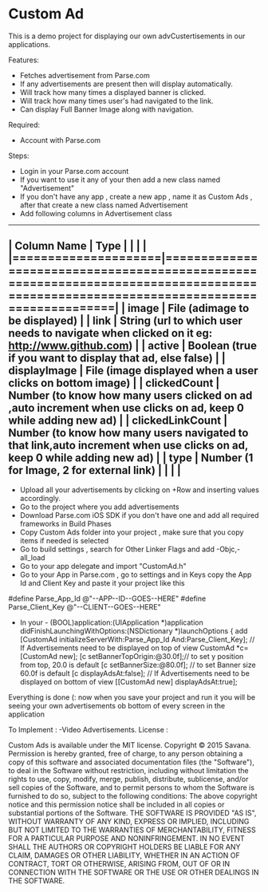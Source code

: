 Custom Ad
=========

This is a demo project for displaying our own advCustertisements in our applications.

Features:
- Fetches advertisement from Parse.com
- If any advertisements are present then will display automatically.
- Will track how many times a displayed banner is clicked.
- Will track how many times user's had navigated to the link.
- Can display Full Banner Image along with navigation.


Required:
- Account with Parse.com


Steps:
- Login in your Parse.com account
- If you want to use it any of your then add a new class named "Advertisement"
- If you don't have any app , create a new app , name it as Custom Ads , after that create a new class named Advertisement
- Add following columns in Advertisement class 

 -----------------------------------------------------------------------------------------------------------------------------------------------------------
|	Column Name 	  |			Type																														|
|					  |																																		|
|=====================|=====================================================================================================================================|
|	  image    		  |         File (adimage to be displayed)																								|
|	  link            |         String (url to which user needs to navigate when clicked on it eg: http://www.github.com)									|
|	 active 		  |         Boolean (true if you want to display that ad, else false)																	|
|	displayImage	  |         File (image displayed when a user clicks on bottom image)																	|
|	clickedCount      |         Number (to know how many users clicked on ad ,auto increment when use clicks on ad, keep 0 while adding new ad)				|
|	clickedLinkCount  |         Number (to know how many users navigated to that link,auto increment when use clicks on ad, keep 0 while adding new ad)		|
|	type              |         Number  (1 for Image, 2 for external link)																					|
|					  |																																		|
 -----------------------------------------------------------------------------------------------------------------------------------------------------------	
- Upload all your advertisements by clicking on +Row and inserting values accordingly.
- Go to the project  where you add advertisements 
- Download Parse.com iOS SDK if you don't have one and add all required frameworks in Build Phases
- Copy Custom Ads folder into your project , make sure that you copy items if needed is selected
- Go to build settings , search for Other Linker Flags and add -Objc,-all_load
- Go to your app delegate and import "CustomAd.h" 
- Go to your App in Parse.com , go to settings and in Keys copy the App Id and Client Key and paste it your project like this

#define Parse_App_Id @"--APP--ID--GOES--HERE"
#define Parse_Client_Key @"--CLIENT--GOES--HERE"
- In your - (BOOL)application:(UIApplication *)application didFinishLaunchingWithOptions:(NSDictionary *)launchOptions {
add     [CustomAd initializeServerWith:Parse_App_Id And:Parse_Client_Key];
// If Advertisements need to be displayed on top of view
    CustomAd *c=[CustomAd new];
    [c setBannerTopOrigin:@30.0f];// to set y position from top, 20.0 is default
    [c setBannerSize:@80.0f];    // to set Banner size 60.0f is default
    [c displayAdsAt:false];
// If Advertisements need to be displayed on bottom of view
    [[CustomAd new] displayAdsAt:true];


Everything is done (: now when you save your project and run it you will be seeing your own advertisements ob bottom of every screen in the application 


To Implement :
-Video Advertisements.
License :

Custom Ads is available under the MIT license. Copyright © 2015 Savana. 
Permission is hereby granted, free of charge, to any person obtaining a copy of this software and associated documentation files (the "Software"), 
to deal in the Software without restriction, including without limitation the rights to use, copy, modify, merge, publish, distribute, sublicense, 
and/or sell copies of the Software, and to permit persons to whom the Software is furnished to do so, subject to the following conditions:
The above copyright notice and this permission notice shall be included in all copies or substantial portions of the Software.
THE SOFTWARE IS PROVIDED "AS IS", WITHOUT WARRANTY OF ANY KIND, EXPRESS OR IMPLIED, INCLUDING BUT NOT LIMITED TO THE WARRANTIES 
OF MERCHANTABILITY, FITNESS FOR A PARTICULAR PURPOSE AND NONINFRINGEMENT. IN NO EVENT SHALL THE AUTHORS OR COPYRIGHT HOLDERS BE LIABLE FOR ANY CLAIM, 
DAMAGES OR OTHER LIABILITY, WHETHER IN AN ACTION OF CONTRACT, TORT OR OTHERWISE, ARISING FROM, OUT OF OR IN CONNECTION WITH THE 
SOFTWARE OR THE USE OR OTHER DEALINGS IN THE SOFTWARE.




